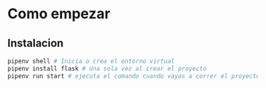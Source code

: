 # Como empezar

## Instalacion

```sh
pipenv shell # Inicia o crea el entorno virtual
pipenv install flask # Una sola vez al crear el proyecto
pipenv run start # ejecuta el comando cuando vayas a correr el proyecto
```


